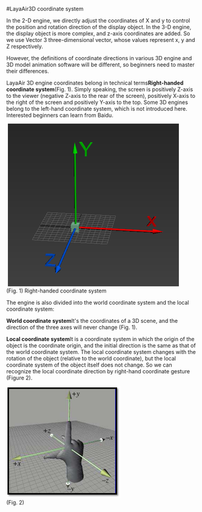 #LayaAir3D coordinate system

In the 2-D engine, we directly adjust the coordinates of X and y to control the position and rotation direction of the display object. In the 3-D engine, the display object is more complex, and z-axis coordinates are added. So we use Vector 3 three-dimensional vector, whose values represent x, y and Z respectively.

However, the definitions of coordinate directions in various 3D engine and 3D model animation software will be different, so beginners need to master their differences.

LayaAir 3D engine coordinates belong in technical terms**Right-handed coordinate system**(Fig. 1). Simply speaking, the screen is positively Z-axis to the viewer (negative Z-axis to the rear of the screen), positively X-axis to the right of the screen and positively Y-axis to the top. Some 3D engines belong to the left-hand coordinate system, which is not introduced here. Interested beginners can learn from Baidu.



​	![图](img/1.png)<br> (Fig. 1) Right-handed coordinate system

The engine is also divided into the world coordinate system and the local coordinate system:

​**World coordinate system**It's the coordinates of a 3D scene, and the direction of the three axes will never change (Fig. 1).

​**Local coordinate system**It is a coordinate system in which the origin of the object is the coordinate origin, and the initial direction is the same as that of the world coordinate system. The local coordinate system changes with the rotation of the object (relative to the world coordinate), but the local coordinate system of the object itself does not change. So we can recognize the local coordinate direction by right-hand coordinate gesture (Figure 2).

![图](img/2.png)<br> (Fig. 2)

